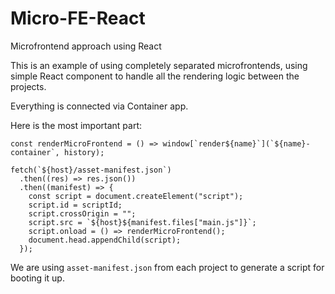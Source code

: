 # Micro-FE-React
Microfrontend approach using React

This is an example of using completely separated microfrontends, using simple React component to handle all the rendering logic between the projects.

Everything is connected via Container app. 

Here is the most important part:

```
const renderMicroFrontend = () => window[`render${name}`](`${name}-container`, history);

fetch(`${host}/asset-manifest.json`)
  .then((res) => res.json())
  .then((manifest) => {
    const script = document.createElement("script");
    script.id = scriptId;
    script.crossOrigin = "";
    script.src = `${host}${manifest.files["main.js"]}`;
    script.onload = () => renderMicroFrontend();
    document.head.appendChild(script);
  });
```

We are using ```asset-manifest.json``` from each project to generate a script for booting it up.
